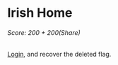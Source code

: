 Irish Home
====
###### Score: 200 + 200(Share)


[Login](http://ctf.sharif.edu:8082/), and recover the deleted flag.
